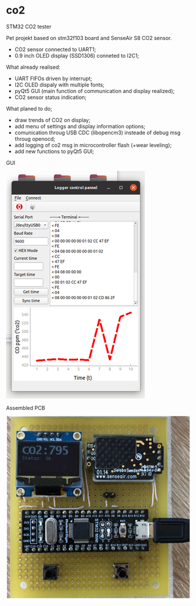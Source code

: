 
# co2
STM32 CO2 tester

Pet projekt based on stm32f103 board and SenseAir S8 CO2 sensor. 
- CO2 sensor connected to UART1;
- 0.9 inch OLED display (SSD1306) conneted to I2C1;

What already realised:
- UART FIFOs driven by interrupt;
- I2C OLED dispaly with multiple fonts;
- pyQt5 GUI (main function of communication and display realized); 
- CO2 sensor status indication;

What planed to do;
- draw trends of CO2  on display;
- add menu of settings and display information options;
- comunication throug USB CDC (libopencm3) insteade  of debug msg throug openocd;
- add logging of co2 msg in microcontroller flash (+wear leveling); 
- add new functions to pyQt5 GUI;

GUI

![alt text](https://github.com/Nastasyak-Sergey/co2/blob/master/pyQt5_Gui.png?raw=true)

Assembled PCB

![alt text](https://github.com/Nastasyak-Sergey/co2/blob/master/IMG_0822%2B.jpg?raw=true)
